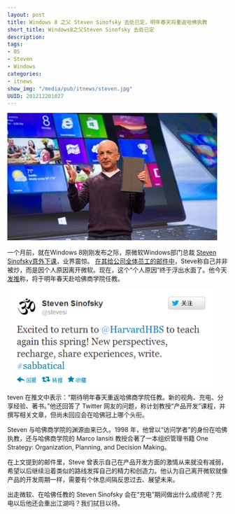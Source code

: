```yaml
--- 
layout: post
title: Windows 8 之父 Steven Sinofsky 去处已定，明年春天将重返哈佛执教
short_title: Windows8之父Steven Sinofsky 去处已定
description: 
tags: 
- OS 
- Steven 
- Windows
categories:
- itnews
show_img: "/media/pub/itnews/steven.jpg"
UUID: 201212201027
---
```

<img src="/media/pub/itnews/steven.jpg" width="480px"></img>

一个月前，就在Windows 8刚刚发布之际，原微软Windows部门总裁 <a target="_blank" data-no-turbolink="true" href="http://www.36kr.com/p/169889.html">Steven Sinofsky意外下课</a>，业界震惊。 <a target="_blank" data-no-turbolink="true" href="http://www.36kr.com/p/170317.html">在其给公司全体员工的邮件中</a>，Steve称自己并非被炒，而是因个人原因离开微软。现在，这个“个人原因”终于浮出水面了。他今天 <a target="_blank" data-no-turbolink="true" href="https://twitter.com/stevesi/status/281439841483362306">发推</a>称，将于明年春天赴哈佛商学院任教。

<img src="/media/pub/itnews/steven.png" width="480px"></img>
teven 在推文中表示：“期待明年春天重返哈佛商学院任教。新的视角、充电、分享经验、著书。”他还回答了 Twitter 网友的问题，称计划教授“产品开发”课程，并撰写相关文章，但尚未回应会在哈佛冠上哪个头衔。

Steven 与哈佛商学院的渊源由来已久。1998 年，他曾以“访问学者”的身份在哈佛执教，还与哈佛商学院的 Marco Iansiti 教授合著了一本组织管理书籍 One Strategy: Organization, Planning, and Decision Making。

在上文提到的邮件里，Steve 曾表示自己在产品开发方面的激情从来就没有减弱，希望以后继续沿着类似的路线发挥自己的精力和创造力。他认为自己离开微软就像产品的开发周期一样，需要有个休息间隔反思过去、展望未来。

出走微软、在哈佛任教的 Steven Sinofsky 会在“充电”期间做出什么成绩呢？充电以后他还会重出江湖吗？我们拭目以待。


